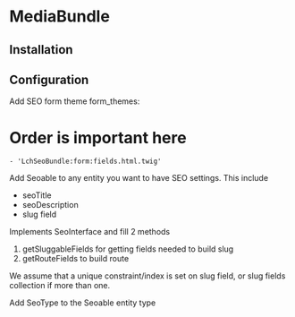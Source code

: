# MediaBundle

## Installation

## Configuration
Add SEO form theme
  form_themes:
  # Order is important here
    - 'LchSeoBundle:form:fields.html.twig'
        
Add Seoable to any entity you want to have SEO settings. This include
 - seoTitle
 - seoDescription
 - slug field 
 
 Implements SeoInterface and fill 2 methods
 1. getSluggableFields for getting fields needed to build slug
 2. getRouteFields to build route
 
We assume that a unique constraint/index is set on slug field, or slug fields collection if more than one.
 
Add SeoType to the Seoable entity type
